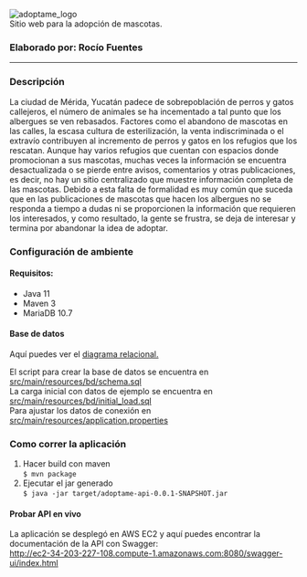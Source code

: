 ![adoptame_logo](https://user-images.githubusercontent.com/74479463/166060707-dafc4c0c-589b-4d0c-9bce-bd593c3fc590.png)  
Sitio web para la adopción de mascotas.  
### Elaborado por: Rocío Fuentes  

---

### Descripción  
La ciudad de Mérida, Yucatán padece de sobrepoblación de perros y gatos callejeros, el número de animales se ha incementado a tal punto que los albergues se ven rebasados. Factores como el abandono de mascotas en las calles, la escasa cultura de esterilización, la venta indiscriminada o el extravío contribuyen al incremento de perros y gatos en los refugios que los rescatan. Aunque hay varios refugios que cuentan con espacios donde promocionan a sus mascotas, muchas veces la información se encuentra desactualizada o se pierde entre avisos, comentarios y otras publicaciones, es decir, no hay un sitio centralizado que muestre información completa de las mascotas.
Debido a esta falta de formalidad es muy común que suceda que en las publicaciones de mascotas que hacen los albergues no se responda a tiempo a dudas ni se proporcionen la información que requieren los interesados, y como resultado, la gente se frustra, se deja de interesar y termina por abandonar la idea de adoptar.


### Configuración de ambiente
#### Requisitos:

- Java 11
- Maven 3
- MariaDB 10.7

#### Base de datos
Aquí puedes ver el [diagrama relacional.](https://user-images.githubusercontent.com/74479463/166059074-ada44bf4-26cb-4924-aca2-a571bef49ebd.png)  

El script para crear la base de datos se encuentra en [src/main/resources/bd/schema.sql](https://github.com/rfuentes1/adoptame-api/blob/master/src/main/resources/bd/schema.sql)  
La carga inicial con datos de ejemplo se encuentra en [src/main/resources/bd/initial_load.sql](https://github.com/rfuentes1/adoptame-api/blob/master/src/main/resources/bd/initial_load.sql)  
Para ajustar los datos de conexión en [src/main/resources/application.properties](https://github.com/rfuentes1/adoptame-api/blob/master/src/main/resources/application.properties)  

### Como correr la aplicación
1. Hacer build con maven  
`$ mvn package`
2. Ejecutar el jar generado  
`$ java -jar target/adoptame-api-0.0.1-SNAPSHOT.jar`

#### Probar API en vivo  
La aplicación se desplegó en AWS EC2 y aquí puedes encontrar la documentación de la API con Swagger:  
http://ec2-34-203-227-108.compute-1.amazonaws.com:8080/swagger-ui/index.html

